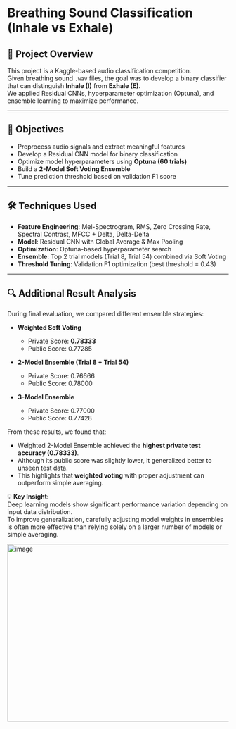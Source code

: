 # Breathing Sound Classification (Inhale vs Exhale)

## 📌 Project Overview
This project is a Kaggle-based audio classification competition.  
Given breathing sound `.wav` files, the goal was to develop a binary classifier that can distinguish **Inhale (I)** from **Exhale (E)**.  
We applied Residual CNNs, hyperparameter optimization (Optuna), and ensemble learning to maximize performance.  

---

## 🎯 Objectives
- Preprocess audio signals and extract meaningful features  
- Develop a Residual CNN model for binary classification  
- Optimize model hyperparameters using **Optuna (60 trials)**  
- Build a **2-Model Soft Voting Ensemble**  
- Tune prediction threshold based on validation F1 score  

---

## 🛠️ Techniques Used
- **Feature Engineering**: Mel-Spectrogram, RMS, Zero Crossing Rate, Spectral Contrast, MFCC + Delta, Delta-Delta  
- **Model**: Residual CNN with Global Average & Max Pooling  
- **Optimization**: Optuna-based hyperparameter search  
- **Ensemble**: Top 2 trial models (Trial 8, Trial 54) combined via Soft Voting  
- **Threshold Tuning**: Validation F1 optimization (best threshold = 0.43)  

---

## 🔍 Additional Result Analysis

During final evaluation, we compared different ensemble strategies:

- **Weighted Soft Voting**  
  - Private Score: **0.78333**  
  - Public Score: 0.77285  

- **2-Model Ensemble (Trial 8 + Trial 54)**  
  - Private Score: 0.76666  
  - Public Score: 0.78000  

- **3-Model Ensemble**  
  - Private Score: 0.77000  
  - Public Score: 0.77428  

From these results, we found that:
- Weighted 2-Model Ensemble achieved the **highest private test accuracy (0.78333)**.
- Although its public score was slightly lower, it generalized better to unseen test data.
- This highlights that **weighted voting** with proper adjustment can outperform simple averaging.

💡 **Key Insight:**  
Deep learning models show significant performance variation depending on input data distribution.  
To improve generalization, carefully adjusting model weights in ensembles is often more effective than relying solely on a larger number of models or simple averaging.

<img width="855" height="403" alt="image" src="https://github.com/user-attachments/assets/cd249427-8640-4ecf-aa55-5b190c0b949f" />

